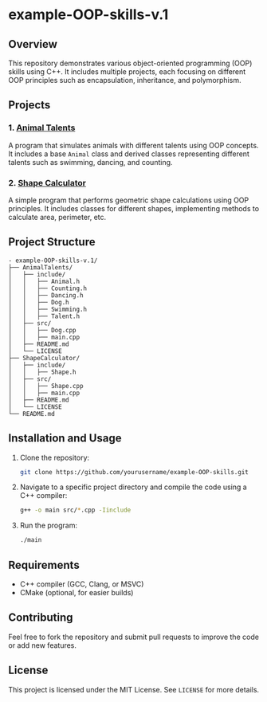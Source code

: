 # example-OOP-skills-v.1

## Overview

This repository demonstrates various object-oriented programming (OOP) skills using C++. It includes multiple projects, each focusing on different OOP principles such as encapsulation, inheritance, and polymorphism.

## Projects

### 1. [Animal Talents](AnimalTalents/README.md)

A program that simulates animals with different talents using OOP concepts. It includes a base `Animal` class and derived classes representing different talents such as swimming, dancing, and counting.

### 2. [Shape Calculator](ShapeCalculator/README.md)

A simple program that performs geometric shape calculations using OOP principles. It includes classes for different shapes, implementing methods to calculate area, perimeter, etc.

## Project Structure

```
- example-OOP-skills-v.1/
├── AnimalTalents/
│   ├── include/
│   │   ├── Animal.h
│   │   ├── Counting.h
│   │   ├── Dancing.h
│   │   ├── Dog.h
│   │   ├── Swimming.h
│   │   ├── Talent.h
│   ├── src/
│   │   ├── Dog.cpp
│   │   ├── main.cpp
│   ├── README.md
│   └── LICENSE
├── ShapeCalculator/
│   ├── include/
│   │   ├── Shape.h
│   ├── src/
│   │   ├── Shape.cpp
│   │   ├── main.cpp
│   ├── README.md
│   └── LICENSE
└── README.md
```

## Installation and Usage

1. Clone the repository:
   ```sh
   git clone https://github.com/yourusername/example-OOP-skills.git
   ```
2. Navigate to a specific project directory and compile the code using a C++ compiler:
   ```sh
   g++ -o main src/*.cpp -Iinclude
   ```
3. Run the program:
   ```sh
   ./main
   ```

## Requirements

- C++ compiler (GCC, Clang, or MSVC)
- CMake (optional, for easier builds)

## Contributing

Feel free to fork the repository and submit pull requests to improve the code or add new features.

## License

This project is licensed under the MIT License. See `LICENSE` for more details.

